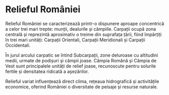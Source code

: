 # Relieful României

Relieful României se caracterizează printr-o dispunere aproape concentrică a celor trei mari trepte: munții, dealurile și câmpiile. Carpații ocupă zona centrală și reprezintă aproximativ o treime din suprafața țării, fiind împărțiți în trei mari unități: Carpații Orientali, Carpații Meridionali și Carpații Occidentali.

În jurul arcului carpatic se întind Subcarpații, zone deluroase cu altitudini medii, urmate de podișuri și câmpii joase. Câmpia Română și Câmpia de Vest sunt principalele unități de relief joase, recunoscute pentru solurile fertile și densitatea ridicată a așezărilor.

Relieful variat influențează direct clima, rețeaua hidrografică și activitățile economice, oferind României o diversitate de peisaje și resurse naturale.
